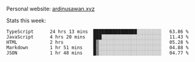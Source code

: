 Personal website: [ardinusawan.xyz](https://ardinusawan.xyz)

Stats this week:
<!--START_SECTION:waka-->

```text
TypeScript      24 hrs 13 mins  ████████████████░░░░░░░░░   63.86 %
JavaScript      4 hrs 20 mins   ███░░░░░░░░░░░░░░░░░░░░░░   11.43 %
HTML            2 hrs           █▒░░░░░░░░░░░░░░░░░░░░░░░   05.28 %
Markdown        1 hr 51 mins    █▒░░░░░░░░░░░░░░░░░░░░░░░   04.88 %
JSON            1 hr 48 mins    █▒░░░░░░░░░░░░░░░░░░░░░░░   04.77 %
```

<!--END_SECTION:waka-->
